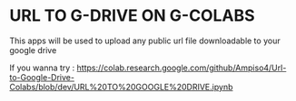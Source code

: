 # URL TO G-DRIVE ON G-COLABS
This apps will be used to upload any public url file downloadable to your google drive

If you wanna try : https://colab.research.google.com/github/Ampiso4/Url-to-Google-Drive-Colabs/blob/dev/URL%20TO%20GOOGLE%20DRIVE.ipynb

